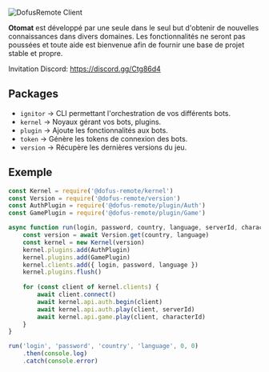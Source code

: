 ![DofusRemote Client](https://raw.githubusercontent.com/dofus-remote/otomat/dev/app.png)

**Otomat** est développé par une seule dans le seul but d'obtenir de nouvelles connaissances dans divers domaines. Les fonctionnalités ne seront pas poussées et toute aide est bienvenue afin de fournir une base de projet stable et propre.

Invitation Discord: https://discord.gg/Ctg86d4

## Packages
- `ignitor` -> CLI permettant l'orchestration de vos différents bots.
- `kernel` -> Noyaux gérant vos bots, plugins.
- `plugin` -> Ajoute les fonctionnalités aux bots.
- `token` -> Génère les tokens de connexion des bots.
- `version` -> Récupère les dernières versions du jeu.

## Exemple
```js
const Kernel = require('@dofus-remote/kernel')
const Version = require('@dofus-remote/version')
const AuthPlugin = require('@dofus-remote/plugin/Auth')
const GamePlugin = require('@dofus-remote/plugin/Game')

async function run(login, password, country, language, serverId, characterId) {
    const version = await Version.get(country, language)
    const kernel = new Kernel(version)
    kernel.plugins.add(AuthPlugin)
    kernel.plugins.add(GamePlugin)
    kernel.clients.add({ login, password, language })
    kernel.plugins.flush()
    
    for (const client of kernel.clients) {
        await client.connect()
        await kernel.api.auth.begin(client)
        await kernel.api.auth.play(client, serverId)
        await kernel.api.game.play(client, characterId)
    }
}

run('login', 'password', 'country', 'language', 0, 0)
    .then(console.log)
    .catch(console.error)
```